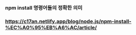 ### npm install 명령어들의 정확한 의미
### https://c17an.netlify.app/blog/node.js/npm-install-%EC%A0%95%EB%A6%AC/article/


